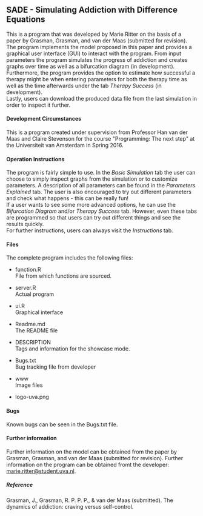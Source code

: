 ## SADE - Simulating Addiction with Difference Equations

This is a program that was developed by Marie Ritter on the basis of a paper by Grasman, Grasman, and van der Maas (submitted for revision). The program implements the model proposed in this paper and provides a graphical user interface (GUI) to interact with the program. From input parameters the program simulates the progress of addiction and creates graphs over time as well as a bifurcation diagram (in development). Furthermore, the program provides the option to estimate how successful a therapy might be when entering parameters for both the therapy time as well as the time afterwards under the tab _Therapy Success_ (in development).  
Lastly, users can download the produced data file from the last simulation in order to inspect it further.

#### Development Circumstances

This is a program created under supervision from Professor Han van der Maas and Claire Stevenson for the course "Programming: The next step" at the Universiteit van Amsterdam in Spring 2016.

#### Operation Instructions

The program is fairly simple to use. In the _Basic Simulation_ tab the user can choose to simply inspect graphs from the simulation or to customize parameters. A description of all parameters can be found in the _Parameters Explained_ tab. The user is also encouraged to try out different parameters and check what happens - this can be really fun!  
If a user wants to see some more advanced options, he can use the _Bifurcation Diagram_ and/or _Therapy Success_ tab. However, even these tabs are programmed so that users can try out different things and see the results quickly.  
For further instructions, users can always visit the _Instructions_ tab.

#### Files

The complete program includes the following files:

* function.R  
 File from which functions are sourced.
 
* server.R  
 Actual program
 
* ui.R  
 Graphical interface
 
* Readme.md  
 The README file
 
* DESCRIPTION  
 Tags and information for the showcase mode.
 
* Bugs.txt  
 Bug tracking file from developer
 
* www  
 Image files
 * logo-uva.png

#### Bugs

Known bugs can be seen in the Bugs.txt file.

#### Further information

Further information on the model can be obtained from the paper by Grasman, Grasman, and van der Maas (submitted for revision).   Further information on the program can be obtained fromt the developer: <marie.ritter@student.uva.nl>.

##### Reference

Grasman, J., Grasman, R. P. P. P., & van der Maas (submitted). The dynamics of addiction: craving versus self-control. 
